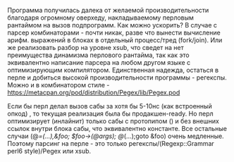 Программа получилась далека от желаемой производительности благодаря огромному оверхеду,
накладываемому перловым рантаймом на вызов подпрограмм.
Как можно ускорить? В случае с парсер комбинаторами - почти никак, разве что вынести вычисление арифм. выражений
в блоках в отдельный процесс/тред (fork/join).
Или же реализовать разбор на уровне xsub, что сведет на нет преимущества динамизма перлового рантайма,
так как это эквивалентно написание парсера на любом другом языке с оптимизирующим компилятором.
Единственная надежда, остаться в перле и добиться высокой производительности программы - регекспы.
Можно и в комбинатором стиле - https://metacpan.org/pod/distribution/Pegex/lib/Pegex.pod

Если бы перл делал вызов сабы за хотя бы 5-10нс (как встроенный опкод) , то текущая реализация была бы продакшен-ready.
Но перл оптимизирует (инлайнит) только сабы с протопипом () и без внешних ссылок внутри блока сабы, что эквивалентно константе.
Все остальные случаи (@_=(...),&foo; $foo->(@args); @_(...);goto &foo) очень медленные.
Поэтому парсинг на перле - это только регекспы/(Regexp::Grammar perl6 style)/Pegex или xsub.
